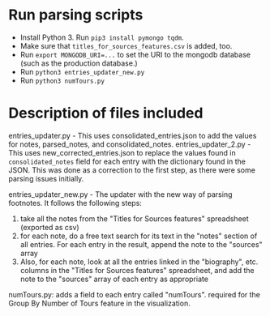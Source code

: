 # Run parsing scripts
- Install Python 3. Run `pip3 install pymongo tqdm`.
- Make sure that `titles_for_sources_features.csv` is added, too.
- Run `export MONGODB_URI=...` to set the URI to the mongodb database (such as the production database.)
- Run `python3 entries_updater_new.py`
- Run `python3 numTours.py`

# Description of files included
entries_updater.py - This uses consolidated_entries.json to add the values for notes, parsed_notes, and consolidated_notes.
entries_updater_2.py - This uses new_corrected_entries.json to replace the values found in `consolidated_notes` field for each entry with the dictionary found in the JSON. This was done as a correction to the first step, as there were some parsing issues initially.

entries_updater_new.py - The updater with the new way of parsing footnotes. It follows the following steps:

1. take all the notes from the "Titles for Sources features" spreadsheet (exported as csv)
1. for each note, do a free text search for its text in the "notes" section of all entries. For each entry in the result, append the note to the "sources" array
1. Also, for each note, look at all the entries linked in the "biography", etc. columns in the "Titles for Sources features" spreadsheet, and add the note to the "sources" array of each entry as appropriate

numTours.py: adds a field to each entry called "numTours". required for the Group By Number of Tours feature in the visualization.